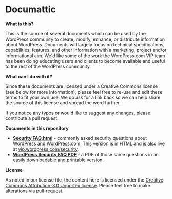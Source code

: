 Documattic
==========

<b>What is this?</b>

This is the source of several documents which can be used by the WordPress community to create, modify, enhance, or distribute information about WordPress. Documents will largely focus on technical specifications, capabilities, features, and other information with a marketing, project and/or informational aim. We'd like some of the work the WordPress.com VIP team has been doing educating users and clients to become available and useful to the rest of the WordPress community.

<b>What can I do with it?</b>

Since these documents are licensed under a Creative Commons license (see below for more information), please feel free to re-use and edit these terms to fit your own use. We do ask for a link back so we can help share the source of this license and spread the word further.

If you notice any typos or would like to suggest any changes, please contribute a pull request.

<b>Documents in this repository</b>

<ul>
<li><b><a href="https://github.com/Automattic/Documattic/blob/master/Security%20FAQ.html">Security FAQ.html</a></b> - commonly asked security questions about WordPress and WordPress.com. This version is in HTML and is also live at <a href="http://vip.wordpress.com/security">vip.wordpress.com/security</a>.</li>
<li><b><a href="https://github.com/Automattic/Documattic/blob/master/WordPressSecurityFAQ.pdf">WordPress Security FAQ PDF</a></b> - a PDF of those same questions in an easily downloadable and printable version.</li>
</ul>

<b>License</b>

As noted in our license file, the content here is licensed under the <a href="http://creativecommons.org/licenses/by-sa/3.0/legalcode">Creative Commons Attribution-3.0 Unported license</a>. Please feel free to make alterations via pull-request.
